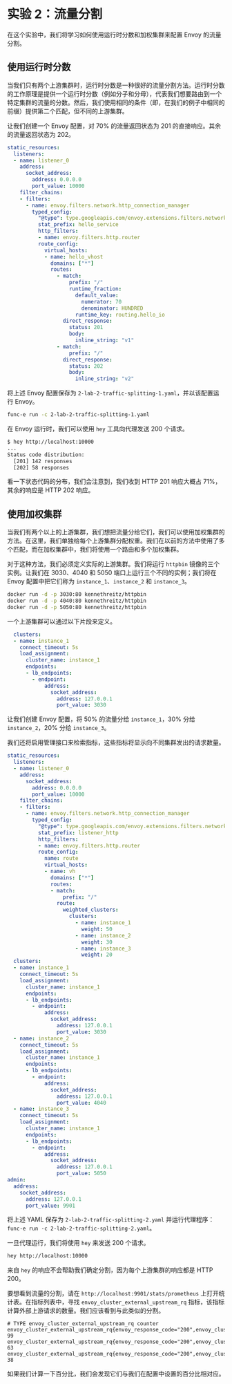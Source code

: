# 实验 2：流量分割

在这个实验中，我们将学习如何使用运行时分数和加权集群来配置 Envoy 的流量分割。

## 使用运行时分数

当我们只有两个上游集群时，运行时分数是一种很好的流量分割方法。运行时分数的工作原理是提供一个运行时分数（例如分子和分母），代表我们想要路由到一个特定集群的流量的分数。然后，我们使用相同的条件（即，在我们的例子中相同的前缀）提供第二个匹配，但不同的上游集群。

让我们创建一个 Envoy 配置，对 70% 的流量返回状态为 201 的直接响应。其余的流量返回状态为 202。

```yaml
static_resources:
  listeners:
  - name: listener_0
    address:
      socket_address:
        address: 0.0.0.0
        port_value: 10000
    filter_chains:
    - filters:
      - name: envoy.filters.network.http_connection_manager
        typed_config:
          "@type": type.googleapis.com/envoy.extensions.filters.network.http_connection_manager.v3.HttpConnectionManager
          stat_prefix: hello_service
          http_filters:
          - name: envoy.filters.http.router
          route_config:
            virtual_hosts:
            - name: hello_vhost
              domains: ["*"]
              routes:
                - match:
                    prefix: "/"
                    runtime_fraction:
                      default_value:
                        numerator: 70
                        denominator: HUNDRED
                      runtime_key: routing.hello_io
                  direct_response:
                    status: 201
                    body:
                      inline_string: "v1"
                - match:
                    prefix: "/"
                  direct_response:
                    status: 202
                    body:
                      inline_string: "v2"
```

将上述 Envoy 配置保存为 `2-lab-2-traffic-splitting-1.yaml`，并以该配置运行 Envoy。

```sh
func-e run -c 2-lab-2-traffic-splitting-1.yaml
```

在 Envoy 运行时，我们可以使用 `hey` 工具向代理发送 200 个请求。

```sh
$ hey http://localhost:10000
...
Status code distribution:
  [201] 142 responses
  [202] 58 responses
```

看一下状态代码的分布，我们会注意到，我们收到 HTTP 201 响应大概占 71%，其余的响应是 HTTP 202 响应。

## 使用加权集群

当我们有两个以上的上游集群，我们想把流量分给它们，我们可以使用加权集群的方法。在这里，我们单独给每个上游集群分配权重。我们在以前的方法中使用了多个匹配，而在加权集群中，我们将使用一个路由和多个加权集群。

对于这种方法，我们必须定义实际的上游集群。我们将运行 `httpbin` 镜像的三个实例。让我们在 3030、4040 和 5050 端口上运行三个不同的实例；我们将在 Envoy 配置中把它们称为 `instance_1`、`instance_2` 和 `instance_3`。

```sh
docker run -d -p 3030:80 kennethreitz/httpbin
docker run -d -p 4040:80 kennethreitz/httpbin
docker run -d -p 5050:80 kennethreitz/httpbin
```

一个上游集群可以通过以下片段来定义。

```yaml
  clusters:
  - name: instance_1
    connect_timeout: 5s
    load_assignment:
      cluster_name: instance_1
      endpoints:
      - lb_endpoints:
        - endpoint:
            address:
              socket_address:
                address: 127.0.0.1
                port_value: 3030
```

让我们创建 Envoy 配置，将 50% 的流量分给 `instance_1`，30% 分给 `instance_2`，20% 分给 `instance_3`。

我们还将启用管理接口来检索指标，这些指标将显示向不同集群发出的请求数量。

```yaml
static_resources:
  listeners:
  - name: listener_0
    address:
      socket_address:
        address: 0.0.0.0
        port_value: 10000
    filter_chains:
    - filters:
      - name: envoy.filters.network.http_connection_manager
        typed_config:
          "@type": type.googleapis.com/envoy.extensions.filters.network.http_connection_manager.v3.HttpConnectionManager
          stat_prefix: listener_http
          http_filters:
          - name: envoy.filters.http.router
          route_config:
            name: route
            virtual_hosts:
            - name: vh
              domains: ["*"]
              routes:
              - match:
                  prefix: "/"
                route:
                  weighted_clusters:
                    clusters:
                      - name: instance_1
                        weight: 50
                      - name: instance_2
                        weight: 30
                      - name: instance_3
                        weight: 20
  clusters:
  - name: instance_1
    connect_timeout: 5s
    load_assignment:
      cluster_name: instance_1
      endpoints:
      - lb_endpoints:
        - endpoint:
            address:
              socket_address:
                address: 127.0.0.1
                port_value: 3030
  - name: instance_2
    connect_timeout: 5s
    load_assignment:
      cluster_name: instance_1
      endpoints:
      - lb_endpoints:
        - endpoint:
            address:
              socket_address:
                address: 127.0.0.1
                port_value: 4040
  - name: instance_3
    connect_timeout: 5s
    load_assignment:
      cluster_name: instance_1
      endpoints:
      - lb_endpoints:
        - endpoint:
            address:
              socket_address:
                address: 127.0.0.1
                port_value: 5050
admin:
  address:
    socket_address:
      address: 127.0.0.1
      port_value: 9901
```

将上述 YAML 保存为 `2-lab-2-traffic-splitting-2.yaml` 并运行代理程序：`func-e run -c 2-lab-2-traffic-splitting-2.yaml`。

一旦代理运行，我们将使用 `hey` 来发送 200 个请求。

```sh
hey http://localhost:10000
```

来自 `hey` 的响应不会帮助我们确定分割，因为每个上游集群的响应都是 HTTP 200。

要想看到流量的分割，请在 `http://localhost:9901/stats/prometheus` 上打开统计表。在指标列表中，寻找 `envoy_cluster_external_upstream_rq` 指标，该指标计算外部上游请求的数量。我们应该看到与此类似的分割。

```
# TYPE envoy_cluster_external_upstream_rq counter
envoy_cluster_external_upstream_rq{envoy_response_code="200",envoy_cluster_name="instance_1"} 99
envoy_cluster_external_upstream_rq{envoy_response_code="200",envoy_cluster_name="instance_2"} 63
envoy_cluster_external_upstream_rq{envoy_response_code="200",envoy_cluster_name="instance_3"} 38
```

如果我们计算一下百分比，我们会发现它们与我们在配置中设置的百分比相对应。
